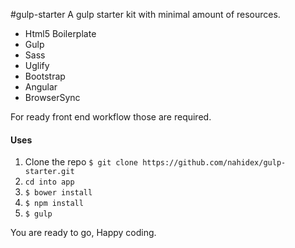 #gulp-starter
A gulp starter kit with minimal amount of resources.
- Html5 Boilerplate
- Gulp
- Sass
- Uglify
- Bootstrap
- Angular
- BrowserSync


For ready front end workflow those are required.

#### Uses
1. Clone the repo `$ git clone https://github.com/nahidex/gulp-starter.git`	
2. `cd into app`
3. `$ bower install`
4. `$ npm install`
5. `$ gulp`

You are ready to go, Happy coding. 
